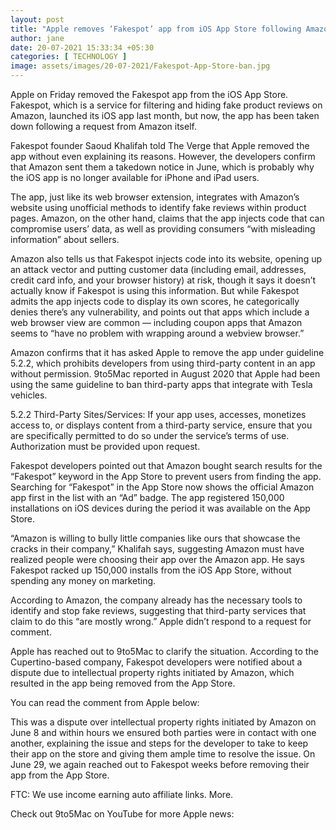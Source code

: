 ```yaml
---
layout: post
title: "Apple removes ‘Fakespot’ app from iOS App Store following Amazon request [U: Comment from Apple]"
author: jane 
date: 20-07-2021 15:33:34 +05:30 
categories: [ TECHNOLOGY ] 
image: assets/images/20-07-2021/Fakespot-App-Store-ban.jpg
---
```

Apple on Friday removed the Fakespot app from the iOS App Store. Fakespot, which is a service for filtering and hiding fake product reviews on Amazon, launched its iOS app last month, but now, the app has been taken down following a request from Amazon itself.

Fakespot founder Saoud Khalifah told The Verge that Apple removed the app without even explaining its reasons. However, the developers confirm that Amazon sent them a takedown notice in June, which is probably why the iOS app is no longer available for iPhone and iPad users.

The app, just like its web browser extension, integrates with Amazon’s website using unofficial methods to identify fake reviews within product pages. Amazon, on the other hand, claims that the app injects code that can compromise users’ data, as well as providing consumers “with misleading information” about sellers.

Amazon also tells us that Fakespot injects code into its website, opening up an attack vector and putting customer data (including email, addresses, credit card info, and your browser history) at risk, though it says it doesn’t actually know if Fakespot is using this information. But while Fakespot admits the app injects code to display its own scores, he categorically denies there’s any vulnerability, and points out that apps which include a web browser view are common — including coupon apps that Amazon seems to “have no problem with wrapping around a webview browser.”

Amazon confirms that it has asked Apple to remove the app under guideline 5.2.2, which prohibits developers from using third-party content in an app without permission. 9to5Mac reported in August 2020 that Apple had been using the same guideline to ban third-party apps that integrate with Tesla vehicles.

5.2.2 Third-Party Sites/Services: If your app uses, accesses, monetizes access to, or displays content from a third-party service, ensure that you are specifically permitted to do so under the service’s terms of use. Authorization must be provided upon request.

Fakespot developers pointed out that Amazon bought search results for the “Fakespot” keyword in the App Store to prevent users from finding the app. Searching for “Fakespot” in the App Store now shows the official Amazon app first in the list with an “Ad” badge. The app registered 150,000 installations on iOS devices during the period it was available on the App Store.

“Amazon is willing to bully little companies like ours that showcase the cracks in their company,” Khalifah says, suggesting Amazon must have realized people were choosing their app over the Amazon app. He says Fakespot racked up 150,000 installs from the iOS App Store, without spending any money on marketing.

According to Amazon, the company already has the necessary tools to identify and stop fake reviews, suggesting that third-party services that claim to do this “are mostly wrong.” Apple didn’t respond to a request for comment.

Apple has reached out to 9to5Mac to clarify the situation. According to the Cupertino-based company, Fakespot developers were notified about a dispute due to intellectual property rights initiated by Amazon, which resulted in the app being removed from the App Store.

You can read the comment from Apple below:

This was a dispute over intellectual property rights initiated by Amazon on June 8 and within hours we ensured both parties were in contact with one another, explaining the issue and steps for the developer to take to keep their app on the store and giving them ample time to resolve the issue. On June 29, we again reached out to Fakespot weeks before removing their app from the App Store.

FTC: We use income earning auto affiliate links. More.

Check out 9to5Mac on YouTube for more Apple news: